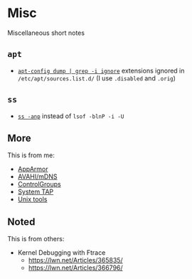 # Misc

Miscellaneous short notes

## `apt`

- [`apt-config dump | grep -i ignore`](https://superuser.com/a/1493796/72223)
  extensions ignored in `/etc/apt/sources.list.d/` (I use `.disabled` and `.orig`)

## `ss`

- [`ss -anp`](https://unix.stackexchange.com/questions/235979/how-do-i-find-out-more-about-socket-files-in-proc-fd/236013#comment1143685_236013) instead of `lsof -blnP -i -U`

## More

This is from me:

- [AppArmor](../apparmor.md)
- [AVAHI/mDNS](../avahi-mdns.md)
- [ControlGroups](../cg.md)
- [System TAP](../stap.md)
- [Unix tools](../unix.md)


## Noted

This is from others:

- Kernel Debugging with Ftrace
  - ​https://lwn.net/Articles/365835/
  - https://lwn.net/Articles/366796/ 
